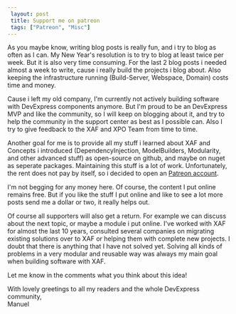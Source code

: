 ```yaml
---
 layout: post 
 title: Support me on patreon
 tags: ["Patreon", "Misc"]
---
```


As you maybe know, writing blog posts is really fun, and i try to blog as often as I can. My New Year's resolution is to try to blog at least twice per week. But it is also very time consuming. For the last 2 blog posts i needed almost a week to write, cause i really build the projects i blog about. Also keeping the infrastructure running (Build-Server, Webspace, Domain) costs time and money.

Cause i left my old company, I'm currently not actively building software with DevExpress components anymore. But I'm proud to be an DevExpress MVP and like the community, so I will keep on blogging about it, and try to help the community in the support center as best as I possible can. Also I try to give feedback to the XAF and XPO Team from time to time.

Another goal for me is to provide all my stuff i learned about XAF and Concepts i introduced (DependencyInjection, ModelBuilders, Modularity, and other advanced stuff) as open-source on github, and maybe on nuget as seperate packages. Maintaining this stuff is a lot of work. Unfortunately, the rent does not pay by itself, so i decided to open an [Patreon account](https://www.patreon.com/biohaz999).

I'm not begging for any money here. Of course, the content I put online remains free. But if you like the stuff I put online and like to see a lot more posts send me a dollar or two, it really helps out.

Of course all supporters will also get a return. For example we can discuss about the next topic, or maybe a module i put online. I've worked with XAF for almost the last 10 years, consulted several companies on migrating existing solutions over to XAF or helping them with complete new projects. I doubt that there is anything that I have not solved yet. Solving all kinds of problems in a very modular and reusable way was always my main goal when building software with XAF.

Let me know in the comments what you think about this idea!

With lovely greetings to all my readers and the whole DevExpress community,  
Manuel